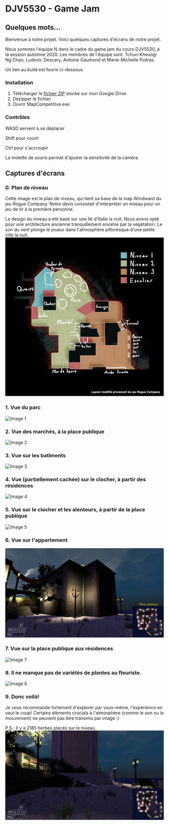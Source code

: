 # DJV5530 - Game Jam

## Quelques mots...

Bienvenue à notre projet. Voici quelques captures d'écrans de notre projet. 

Nous sommes l'équipe N dans le cadre du game jam du cours DJV5530, à la session automne 2020. Les membres de l'équipe sont: Tchun-Kheung-Ng Chao, Ludovic Descary, Antoine Gaumond et Marie-Michelle Poitras.

Un lien au build est fourni ci-dessous. 

### Installation
1. Télécharger le [fichier ZIP](https://drive.google.com/file/d/1BqCHxSPN13Te9PVDdjQvlZgG3tHLJtZK/view?usp=sharing) stocké sur mon Google Drive
2. Dézipper le fichier.
3. Ouvrir MapCompetitive.exe

### Contrôles
WASD servent à se déplacer

Shift pour courir

Ctrl pour s'accroupir

La molette de souris permet d'ajuster la sensitivité de la caméra

## Captures d'écrans

### 0. Plan de niveau
Cette image est le plan de niveau, qui tient sa base de la map Windward du jeu Rogue Company. Notre devis consistait d'interpréter un niveau pour un jeu de tir à la première personne. 

Le design du niveau a été basé sur une île d'Italie la nuit. Nous avons opté pour une architecture ancienne tranquillement envahie par la végétation. Le son du vent plonge le joueur dans l'atmosphère pittoresque d'une petite ville la nuit.
![Image 0](CapturesEcran/0.jpg)

### 1. Vue du parc
![Image 1](CapturesEcran/1.PNG)

### 2. Vue des marchés, à la place publique
![Image 2](CapturesEcran/2.PNG)

### 3. Vue sur les batîments
![Image 3](CapturesEcran/3.PNG)

### 4. Vue (partiellement cachée) sur le clocher, à partir des résidences
![Image 4](CapturesEcran/4.PNG)

### 5. Vue sur le clocher et les alentours, à partir de la place publique
![Image 5](CapturesEcran/5.PNG)

### 6. Vue sur l'appartement
![Image 6](CapturesEcran/6.PNG)

### 7. Vue sur la place publique aux résidences
![Image 7](CapturesEcran/7.PNG)

### 8. Il ne manque pas de variétés de plantes au fleuriste.
![Image 8](CapturesEcran/8.PNG)

### 9. Donc voilà! 

Je vous recommande fortement d'explorer par vous-même, l'expérience en vaut le coup! Certains éléments crucials à l'atmosphère (comme le son ou le mouvement) ne peuvent pas être transmis par image :)

P.S.: Il y a 2185 herbes placés sur le niveau.
![Image 9](CapturesEcran/9.PNG)
